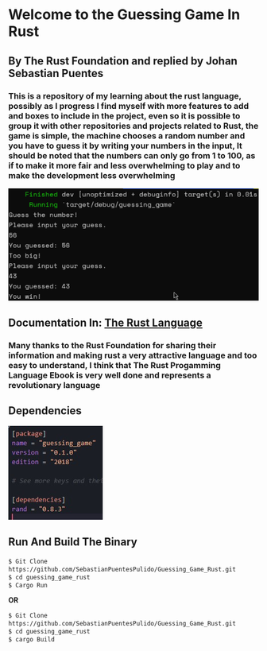 # Welcome to the Guessing Game In Rust

## By The Rust Foundation and replied by Johan Sebastian Puentes

### This is a repository of my learning about the rust language, possibly as I progress I find myself with more features to add and boxes to include in the project, even so it is possible to group it with other repositories and projects related to Rust, the game is simple, the machine chooses a random number and you have to guess it by writing your numbers in the input, **It should be noted that the numbers can only go from 1 to 100, as if to make it more fair and less overwhelming to play and to make the development less overwhelming**
![capture](./assets/capture.png)
## Documentation In: [The Rust Language]("https://doc.rust-lang.org/book/")
### Many thanks to the Rust Foundation for sharing their information and making rust a very attractive language and too easy to understand, I think that The Rust Progamming Language Ebook is very well done and represents a revolutionary language


## Dependencies
![Dependencies](./assets/dependencies.jpg)

## **Run** And **Build The Binary**
```
$ Git Clone https://github.com/SebastianPuentesPulido/Guessing_Game_Rust.git
$ cd guessing_game_rust
$ Cargo Run
```
**OR**
```
$ Git Clone https://github.com/SebastianPuentesPulido/Guessing_Game_Rust.git
$ cd guessing_game_rust
$ cargo Build
```



